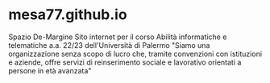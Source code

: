 # mesa77.github.io
Spazio De-Margine
Sito internet per il corso Abilità informatiche e telematiche a.a. 22/23 dell'Università di Palermo "Siamo una organizzazione senza scopo di lucro che, tramite convenzioni con istituzioni e aziende, offre servizi di reinserimento sociale e lavorativo orientati a persone in età avanzata" 
